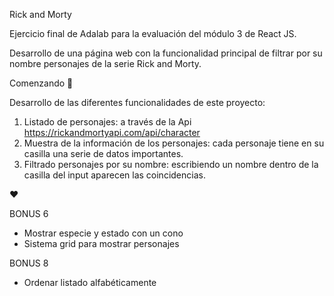 Rick and Morty

Ejercicio final de Adalab para la evaluación del módulo 3 de React JS.

Desarrollo de una página web con la funcionalidad principal de filtrar por su nombre personajes de la serie Rick and Morty.

Comenzando 🚀

Desarrollo de las diferentes funcionalidades de este proyecto:

1. Listado de personajes: a través de la Api https://rickandmortyapi.com/api/character
2. Muestra de la información de los personajes: cada personaje tiene en su casilla una serie de datos importantes.
3. Filtrado personajes por su nombre: escribiendo un nombre dentro de la casilla del input aparecen las coincidencias.

❤️

BONUS 6

- Mostrar especie y estado con un cono
- Sistema grid para mostrar personajes

BONUS 8

- Ordenar listado alfabéticamente

